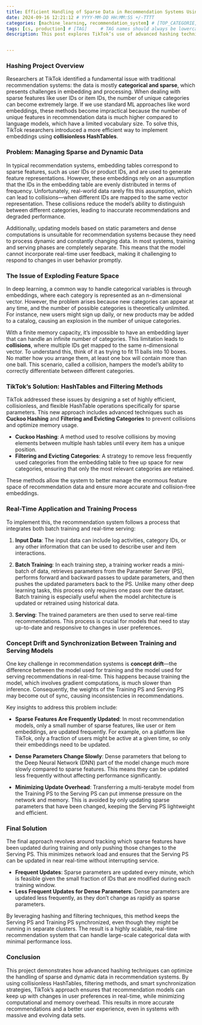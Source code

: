 ```yaml
---
title: Efficient Handling of Sparse Data in Recommendation Systems Using Advanced Hashing Techniques
date: 2024-09-16 12:21:12 # YYYY-MM-DD HH:MM:SS +/-TTTT
categories: [machine_learning, recommendation_system] # [TOP_CATEGORIE, SUB_CATEGORIE]
tags: [cs, production] # [TAG]     # TAG names should always be lowercase
description: This post explores TikTok’s use of advanced hashing techniques to efficiently handle sparse and dynamic data in recommendation systems, reducing collisions, optimizing memory usage, and enabling real-time updates for more accurate recommendations.


---
```


### Hashing Project Overview

Researchers at TikTok identified a fundamental issue with traditional recommendation systems: the data is mostly **categorical and sparse**, which presents challenges in embedding and processing. When dealing with sparse features like user IDs or item IDs, the number of unique categories can become extremely large. If we use standard ML approaches like word embeddings, these methods become impractical because the number of unique features in recommendation data is much higher compared to language models, which have a limited vocabulary size. To solve this, TikTok researchers introduced a more efficient way to implement embeddings using **collisionless HashTables**.

### Problem: Managing Sparse and Dynamic Data

In typical recommendation systems, embedding tables correspond to sparse features, such as user IDs or product IDs, and are used to generate feature representations. However, these embeddings rely on an assumption that the IDs in the embedding table are evenly distributed in terms of frequency. Unfortunately, real-world data rarely fits this assumption, which can lead to collisions—when different IDs are mapped to the same vector representation. These collisions reduce the model’s ability to distinguish between different categories, leading to inaccurate recommendations and degraded performance.

Additionally, updating models based on static parameters and dense computations is unsuitable for recommendation systems because they need to process dynamic and constantly changing data. In most systems, training and serving phases are completely separate. This means that the model cannot incorporate real-time user feedback, making it challenging to respond to changes in user behavior promptly.

### The Issue of Exploding Feature Space

In deep learning, a common way to handle categorical variables is through embeddings, where each category is represented as an n-dimensional vector. However, the problem arises because new categories can appear at any time, and the number of possible categories is theoretically unlimited. For instance, new users might sign up daily, or new products may be added to a catalog, causing an explosion in the number of unique categories. 

With a finite memory capacity, it’s impossible to have an embedding layer that can handle an infinite number of categories. This limitation leads to **collisions**, where multiple IDs get mapped to the same n-dimensional vector. To understand this, think of it as trying to fit 11 balls into 10 boxes. No matter how you arrange them, at least one box will contain more than one ball. This scenario, called a collision, hampers the model’s ability to correctly differentiate between different categories.

### TikTok’s Solution: HashTables and Filtering Methods

TikTok addressed these issues by designing a set of highly efficient, collisionless, and flexible HashTable operations specifically for sparse parameters. This new approach includes advanced techniques such as **Cuckoo Hashing** and **Filtering and Evicting Categories** to prevent collisions and optimize memory usage.

- **Cuckoo Hashing**: A method used to resolve collisions by moving elements between multiple hash tables until every item has a unique position.
- **Filtering and Evicting Categories**: A strategy to remove less frequently used categories from the embedding table to free up space for new categories, ensuring that only the most relevant categories are retained.

These methods allow the system to better manage the enormous feature space of recommendation data and ensure more accurate and collision-free embeddings.

### Real-Time Application and Training Process

To implement this, the recommendation system follows a process that integrates both batch training and real-time serving:

1. **Input Data**: The input data can include log activities, category IDs, or any other information that can be used to describe user and item interactions.

2. **Batch Training**: In each training step, a training worker reads a mini-batch of data, retrieves parameters from the Parameter Server (PS), performs forward and backward passes to update parameters, and then pushes the updated parameters back to the PS. Unlike many other deep learning tasks, this process only requires one pass over the dataset. Batch training is especially useful when the model architecture is updated or retrained using historical data.

3. **Serving**: The trained parameters are then used to serve real-time recommendations. This process is crucial for models that need to stay up-to-date and responsive to changes in user preferences.

### Concept Drift and Synchronization Between Training and Serving Models

One key challenge in recommendation systems is **concept drift**—the difference between the model used for training and the model used for serving recommendations in real-time. This happens because training the model, which involves gradient computations, is much slower than inference. Consequently, the weights of the Training PS and Serving PS may become out of sync, causing inconsistencies in recommendations.

Key insights to address this problem include:

- **Sparse Features Are Frequently Updated**: In most recommendation models, only a small number of sparse features, like user or item embeddings, are updated frequently. For example, on a platform like TikTok, only a fraction of users might be active at a given time, so only their embeddings need to be updated.

- **Dense Parameters Change Slowly**: Dense parameters that belong to the Deep Neural Network (DNN) part of the model change much more slowly compared to sparse features. This means they can be updated less frequently without affecting performance significantly.

- **Minimizing Update Overhead**: Transferring a multi-terabyte model from the Training PS to the Serving PS can put immense pressure on the network and memory. This is avoided by only updating sparse parameters that have been changed, keeping the Serving PS lightweight and efficient.

### Final Solution

The final approach revolves around tracking which sparse features have been updated during training and only pushing those changes to the Serving PS. This minimizes network load and ensures that the Serving PS can be updated in near real-time without interrupting service.

- **Frequent Updates**: Sparse parameters are updated every minute, which is feasible given the small fraction of IDs that are modified during each training window.
- **Less Frequent Updates for Dense Parameters**: Dense parameters are updated less frequently, as they don’t change as rapidly as sparse parameters.

By leveraging hashing and filtering techniques, this method keeps the Serving PS and Training PS synchronized, even though they might be running in separate clusters. The result is a highly scalable, real-time recommendation system that can handle large-scale categorical data with minimal performance loss.

### Conclusion

This project demonstrates how advanced hashing techniques can optimize the handling of sparse and dynamic data in recommendation systems. By using collisionless HashTables, filtering methods, and smart synchronization strategies, TikTok’s approach ensures that recommendation models can keep up with changes in user preferences in real-time, while minimizing computational and memory overhead. This results in more accurate recommendations and a better user experience, even in systems with massive and evolving data sets.

